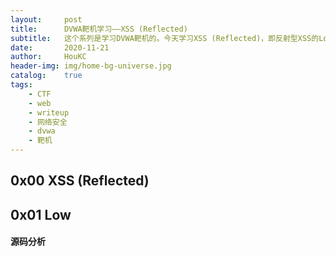 ```yaml
---
layout:     post
title:      DVWA靶机学习——XSS (Reflected)
subtitle:   这个系列是学习DVWA靶机的。今天学习XSS (Reflected)，即反射型XSS的Low、Medium、High、Impossible级别。
date:       2020-11-21
author:     HouKC
header-img: img/home-bg-universe.jpg
catalog:    true
tags:
    - CTF
    - web
    - writeup
    - 网络安全
    - dvwa
    - 靶机
---
```



## 0x00 XSS (Reflected)


## 0x01 Low
#### 源码分析
```php

```